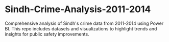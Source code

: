 # Sindh-Crime-Analysis-2011-2014
Comprehensive analysis of Sindh's crime data from 2011-2014 using Power BI. This repo includes datasets and visualizations to highlight trends and insights for public safety improvements.
